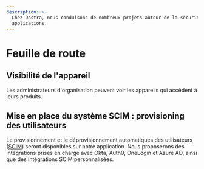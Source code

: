 ```yaml
---
description: >-
  Chez Dastra, nous conduisons de nombreux projets autour de la sécurité de nos
  applications.
---
```


# Feuille de route

## **Visibilité de l'appareil**

Les administrateurs d'organisation peuvent voir les appareils qui accèdent à leurs produits.

## Mise en place du système SCIM : provisioning des utilisateurs

 Le provisionnement et le déprovisionnement automatiques des utilisateurs \([SCIM](https://en.wikipedia.org/wiki/System_for_Cross-domain_Identity_Management)\) seront disponibles sur notre application. Nous proposerons des intégrations prises en charge avec Okta, Auth0, OneLogin et Azure AD, ainsi que des intégrations SCIM personnalisées.





